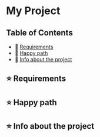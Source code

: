 # My Project

## Table of Contents
- 🔗 [Requirements](#requirements)
- 🔗 [Happy path](#happy-path)
- 🔗 [Info about the project](#info)

<a name="requirements"></a>
## ⭐️ Requirements

<a name="happy-path"></a>
## ⭐️ Happy path

<a name="info"></a>
## ⭐️ Info about the project

